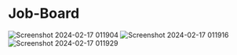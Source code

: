 ﻿# Job-Board

![Screenshot 2024-02-17 011904](https://github.com/Itssmepj/Job-Board/assets/122043570/d2d97332-1147-4ce0-b71a-be333807b92d)
![Screenshot 2024-02-17 011916](https://github.com/Itssmepj/Job-Board/assets/122043570/b3cd8728-38ce-40cf-9268-12f67c8e7177)
![Screenshot 2024-02-17 011929](https://github.com/Itssmepj/Job-Board/assets/122043570/803918ee-4f6a-4490-a723-1134c3ffc0d8)
